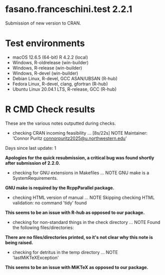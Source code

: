 # fasano.franceschini.test 2.2.1
Submission of new version to CRAN.

# Test environments
* macOS 12.6.5 (64-bit) R 4.2.2 (local)
* Windows, R-oldrelease (win-builder)
* Windows, R-release (win-builder)
* Windows, R-devel (win-builder)
* Debian Linux, R-devel, GCC ASAN/UBSAN (R-hub)
* Fedora Linux, R-devel, clang, gfortran (R-hub)
* Ubuntu Linux 20.04.1 LTS, R-release, GCC (R-hub)

# R CMD Check results
These are the various notes outputted during checks.

* checking CRAN incoming feasibility ... [8s/22s] NOTE
Maintainer: ‘Connor Puritz <connorpuritz2025@u.northwestern.edu>’

Days since last update: 1

**Apologies for the quick resubmission, a critical bug was found shortly after submission of 2.2.0.**

* checking for GNU extensions in Makefiles ... NOTE
GNU make is a SystemRequirements.

**GNU make is required by the RcppParallel package.**

* checking HTML version of manual ... NOTE
Skipping checking HTML validation: no command 'tidy' found

**This seems to be an issue with R-hub as opposed to our package.**

* checking for non-standard things in the check directory ... NOTE
Found the following files/directories:

**There are no files/directories printed, so it's not clear why this note is being raised.**

* checking for detritus in the temp directory ... NOTE
  'lastMiKTeXException'
  
**This seems to be an issue with MiKTeX as opposed to our package.**
